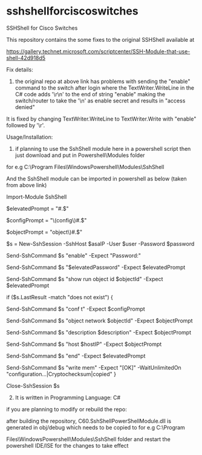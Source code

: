 # sshshellforciscoswitches
SSHShell for Cisco Switches


This repository contains the some fixes to the original SSHShell available at

https://gallery.technet.microsoft.com/scriptcenter/SSH-Module-that-use-shell-42d918d5

Fix details:
1) the original repo at above link has problems with sending the "enable" command to the switch after login where the TextWriter.WriteLine in the C# code adds '\r\n' to the end of string "enable" making the switch/router to take the '\n' as enable secret and results in "access denied"

It is fixed by changing TextWriter.WriteLine to TextWriter.Write with "enable" followed by '\r'.

Usage/Installation:

1) if planning to use the SshShell module here in a powershell script then just download and put in Powershell\Modules folder

for e.g C:\Program Files\WindowsPowershell\Modules\SshShell

And the SshShell module can be imported in powershell as below (taken from above link)

Import-Module SshShell 
 
$elevatedPrompt = "#.$" 

$configPrompt = "\(config\)#.$" 

$objectPrompt = "object\)#.$" 
 
$s = New-SshSession -SshHost $asaIP -User $user -Password $password 

Send-SshCommand $s "enable" -Expect "Password:" 

Send-SshCommand $s "$elevatedPassword" -Expect $elevatedPrompt 
 
Send-SshCommand $s "show run object id $objectId" -Expect $elevatedPrompt 
     
if ($s.LastResult -match "does not exist") { 
 
 Send-SshCommand $s "conf t" -Expect $configPrompt 
 
 Send-SshCommand $s "object network $objectId" -Expect $objectPrompt 
 
 Send-SshCommand $s "description $description" -Expect $objectPrompt 
 
 Send-SshCommand $s "host $hostIP" -Expect $objectPrompt 
 
 Send-SshCommand $s "end" -Expect $elevatedPrompt 
  
  Send-SshCommand $s "write mem" -Expect "[OK]" -WaitUnlimitedOn "configuration\.\.\.|Cryptochecksum|copied" 
} 

 
Close-SshSession $s

2) It is written in Programming Language: C#

if you are planning to modify or rebuild the repo: 

after building the repository, C60.SshShellPowerShellModule.dll is generated in obj/debug which needs to be copied to for e.g C:\Program 

Files\WindowsPowershell\Modules\SshShell folder and restart the powershell IDE/ISE for the changes to take effect

